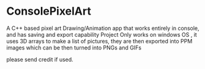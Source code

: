 # ConsolePixelArt
A C++ based pixel art Drawing/Animation app that works entirely in console, and has saving and export capability
Project Only works on windows OS , it uses 3D arrays to make a list of pictures, they are then exported into PPM images which can be then turned into PNGs and GIFs

please send credit if used.
